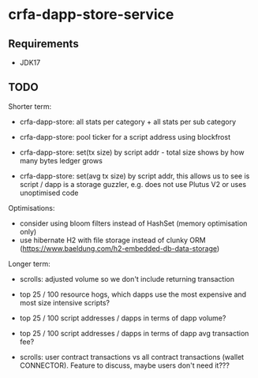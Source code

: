 # crfa-dapp-store-service

## Requirements
- JDK17

## TODO
Shorter term:
- crfa-dapp-store: all stats per category + all stats per sub category
- crfa-dapp-store: pool ticker for a script address using blockfrost

- crfa-dapp-store: set(tx size) by script addr - total size shows by how many bytes ledger grows
- crfa-dapp-store: set(avg tx size) by script addr, this allows us to see is script / dapp is a storage guzzler, e.g. does not use Plutus V2 or uses unoptimised code

Optimisations:
- consider using bloom filters instead of HashSet (memory optimisation only)
- use hibernate H2 with file storage instead of clunky ORM (https://www.baeldung.com/h2-embedded-db-data-storage)

Longer term:
- scrolls: adjusted volume so we don't include returning transaction
- top 25 / 100 resource hogs, which dapps use the most expensive and most size intensive scripts?
- top 25 / 100 script addresses / dapps in terms of dapp volume?
- top 25 / 100 script addresses / dapps in terms of dapp avg transaction fee?

- scrolls: user contract transactions vs all contract transactions (wallet CONNECTOR). Feature to discuss, maybe users don't need it???